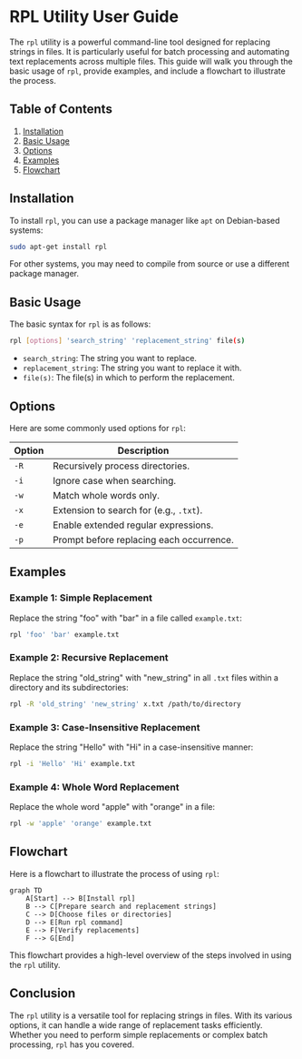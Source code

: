 # RPL Utility User Guide

The `rpl` utility is a powerful command-line tool designed for replacing strings in files. It is particularly useful for batch processing and automating text replacements across multiple files. This guide will walk you through the basic usage of `rpl`, provide examples, and include a flowchart to illustrate the process.

## Table of Contents

1. [Installation](#installation)
2. [Basic Usage](#basic-usage)
3. [Options](#options)
4. [Examples](#examples)
5. [Flowchart](#flowchart)

## Installation

To install `rpl`, you can use a package manager like `apt` on Debian-based systems:

```sh
sudo apt-get install rpl
```

For other systems, you may need to compile from source or use a different package manager.

## Basic Usage

The basic syntax for `rpl` is as follows:

```sh
rpl [options] 'search_string' 'replacement_string' file(s)
```

- `search_string`: The string you want to replace.
- `replacement_string`: The string you want to replace it with.
- `file(s)`: The file(s) in which to perform the replacement.

## Options

Here are some commonly used options for `rpl`:

| Option | Description |
|--------|-------------|
| `-R` | Recursively process directories. |
| `-i` | Ignore case when searching. |
| `-w` | Match whole words only. |
| `-x` | Extension to search for (e.g., `.txt`). |
| `-e` | Enable extended regular expressions. |
| `-p` | Prompt before replacing each occurrence. |

## Examples

### Example 1: Simple Replacement

Replace the string "foo" with "bar" in a file called `example.txt`:

```sh
rpl 'foo' 'bar' example.txt
```

### Example 2: Recursive Replacement

Replace the string "old_string" with "new_string" in all `.txt` files within a directory and its subdirectories:

```sh
rpl -R 'old_string' 'new_string' x.txt /path/to/directory
```

### Example 3: Case-Insensitive Replacement

Replace the string "Hello" with "Hi" in a case-insensitive manner:

```sh
rpl -i 'Hello' 'Hi' example.txt
```

### Example 4: Whole Word Replacement

Replace the whole word "apple" with "orange" in a file:

```sh
rpl -w 'apple' 'orange' example.txt
```

## Flowchart

Here is a flowchart to illustrate the process of using `rpl`:

```mermaid
graph TD
    A[Start] --> B[Install rpl]
    B --> C[Prepare search and replacement strings]
    C --> D[Choose files or directories]
    D --> E[Run rpl command]
    E --> F[Verify replacements]
    F --> G[End]
```

This flowchart provides a high-level overview of the steps involved in using the `rpl` utility.

## Conclusion

The `rpl` utility is a versatile tool for replacing strings in files. With its various options, it can handle a wide range of replacement tasks efficiently. Whether you need to perform simple replacements or complex batch processing, `rpl` has you covered.